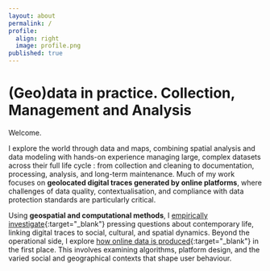 ```yaml
---
layout: about
permalink: /
profile:
  align: right
  image: profile.png
published: true
---
```


# (Geo)data in practice. Collection, Management and Analysis

Welcome.

I explore the world through data and maps, combining spatial analysis and data modeling with hands-on experience managing large, complex datasets across their full life cycle : from collection and cleaning to documentation, processing, analysis, and long-term maintenance. Much of my work focuses on **geolocated digital traces generated by online platforms**, where challenges of data quality, contextualisation, and compliance with data protection standards are particularly critical.

Using **geospatial and computational methods**, I [empirically investigate](https://m-boualami.github.io/projects/quant-project/){:target="_blank"} pressing questions about contemporary life, linking digital traces to social, cultural, and spatial dynamics. Beyond the operational side, I explore [how online data is produced](https://m-boualami.github.io/projects/qual-projet/){:target="_blank"} in the first place. This involves examining algorithms, platform design, and the varied social and geographical contexts that shape user behaviour. 



